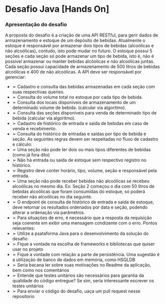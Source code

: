 # Desafio Java [Hands On]
### Apresentação do desafio
A proposta do desafio é a criação de uma API RESTful, para gerir dados de
armazenamento e estoque de um depósito de bebidas. Atualmente o estoque é
responsável por armazenar dois tipos de bebidas (alcoólicas e não alcoólicas), contudo,
isto pode mudar no futuro. O estoque possui 5 seções e cada seção só pode armazenar
um tipo de bebida, isto é, não é possível armazenar ou manter bebidas alcóolicas e não
alcoólicas juntas.
Cada seção possui capacidade de armazenamento de 500 litros de bebidas alcoólicas e
400 de não alcoólicas.
A API deve ser responsável por gerenciar:
- ➢ Cadastro e consulta das bebidas armazenadas em cada seção com suas
respectivas queries.
- ➢ Consulta do volume total no estoque por cada tipo de bebida.
- ➢ Consulta dos locais disponíveis de armazenamento de um determinado volume
de bebida. (calcular via algoritmo).
- ➢ Consulta das seções disponíveis para venda de determinado tipo de bebida
(calcular via algoritmo).
- ➢ Cadastro de histórico de entrada e saída de bebidas em caso de venda e
recebimento.
- ➢ Consulta do histórico de entradas e saídas por tipo de bebida e seção.
As seguintes regras devem ser respeitadas no fluxo de cadastro e cálculo:
- ➢ Uma seção não pode ter dois ou mais tipos diferentes de bebidas (como já fora
dito)
- ➢ Não há entrada ou saída de estoque sem respectivo registro no histórico.
- ➢ Registro deve conter horário, tipo, volume, seção e responsável pela entrada.
- ➢ Uma seção não pode receber bebidas não alcoólicas se recebeu alcoólicas no
mesmo dia. Ex: Seção 2 começou o dia com 50 litros de bebidas alcoólicas que
foram consumidas do estoque, só poderá receber não alcoólicas no dia seguinte.
- ➢ O endpoint de consulta de histórico de entrada e saída de estoque, deve retornar
os resultados ordenados por data e seção, podendo alterar a ordenação via
parâmetros.
- ➢ Para situações de erro, é necessário que a resposta da requisição seja coerente
em exibir uma mensagem condizente com o erro.
Pontos relevantes:
- ➢ Utilize a psataforma Java para o desenvolvimento da solução do desafio
- ➢ Fique a vontade na escolha de frameworks e bibliotecas que quiser usar no
projeto
- ➢ Fique a vontade com relação a parte de persistência. Uma sugestão é a utilização
de banco de dados em memória, como HSQLDB
- ➢ Seria bacana ler sobre suas motivações no Readme da aplicação, bem como nos
comentários
- ➢ Entende que testes unitários são necessários para garantia da qualidade do
código entregue? Se sim, seria interessante escrever os testes unitários
- ➢ Para enviar o código do desafio, uaça um pull request  nesse repositorio